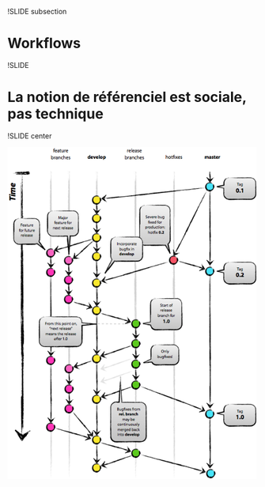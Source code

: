 !SLIDE subsection

# Workflows

!SLIDE

# La notion de référenciel est **sociale**, pas technique

!SLIDE center

![gitflow](gitflow.png)

